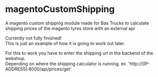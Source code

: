 # magentoCustomShipping

A magento custom shipping module made for Bas Trucks to calculate shipping prices of the magento tyres store with an external api

Currently not fully finished! <br>
This is just an example of how it is going to work out later

For this to work you have to enter the shipping url in the backend of the webshop. <br>
Depending on where the shipping calculator is running. ex. 'http://[IP-ADDRESS]:8000/api/prices/get'
